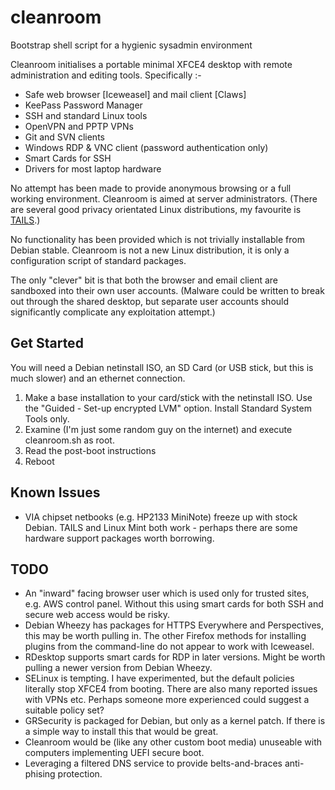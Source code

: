 cleanroom
=========

Bootstrap shell script for a hygienic sysadmin environment

Cleanroom initialises a portable minimal XFCE4 desktop with remote administration and editing tools. Specifically :-

* Safe web browser [Iceweasel] and mail client [Claws]
* KeePass Password Manager
* SSH and standard Linux tools
* OpenVPN and PPTP VPNs
* Git and SVN clients
* Windows RDP & VNC client (password authentication only)
* Smart Cards for SSH
* Drivers for most laptop hardware

No attempt has been made to provide anonymous browsing or a full working environment. Cleanroom is aimed at server administrators. (There are several good privacy orientated Linux distributions, my favourite is [TAILS](https://tails.boum.org).)

No functionality has been provided which is not trivially installable from Debian stable. Cleanroom is not a new Linux distribution, it is only a configuration script of standard packages.

The only "clever" bit is that both the browser and email client are sandboxed into their own user accounts. (Malware could be written to break out through the shared desktop, but separate user accounts should significantly complicate any exploitation attempt.)

Get Started
-----------
You will need a Debian netinstall ISO, an SD Card (or USB stick, but this is much slower) and an ethernet connection.

1. Make a base installation to your card/stick with the netinstall ISO. Use the "Guided - Set-up encrypted LVM" option. Install Standard System Tools only.
2. Examine (I'm just some random guy on the internet) and execute cleanroom.sh as root.
3. Read the post-boot instructions
4. Reboot

Known Issues
------------
* VIA chipset netbooks (e.g. HP2133 MiniNote) freeze up with stock Debian. TAILS and Linux Mint both work - perhaps there are some hardware support packages worth borrowing.

TODO
----
* An "inward" facing browser user which is used only for trusted sites, e.g. AWS control panel. Without this using smart cards for both SSH and secure web access would be risky.
* Debian Wheezy has packages for HTTPS Everywhere and Perspectives, this may be worth pulling in. The other Firefox methods for installing plugins from the command-line do not appear to work with Iceweasel.
* RDesktop supports smart cards for RDP in later versions. Might be worth pulling a newer version from Debian Wheezy.
* SELinux is tempting. I have experimented, but the default policies literally stop XFCE4 from booting. There are also many reported issues with VPNs etc. Perhaps someone more experienced could suggest a suitable policy set?
* GRSecurity is packaged for Debian, but only as a kernel patch. If there is a simple way to install this that would be great.
* Cleanroom would be (like any other custom boot media) unuseable with computers implementing UEFI secure boot.
* Leveraging a filtered DNS service to provide belts-and-braces anti-phising protection.
